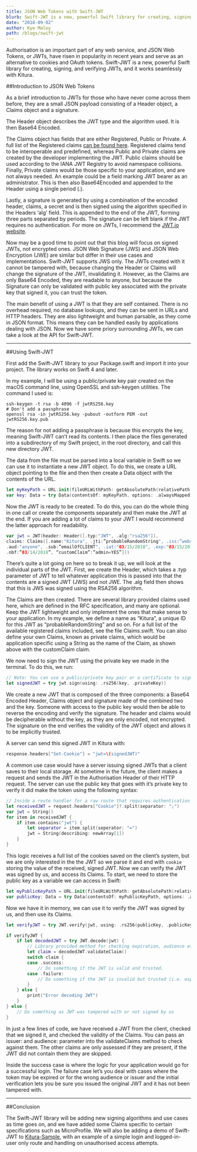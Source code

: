 ```yaml
---
title: JSON Web Tokens with Swift-JWT
blurb: Swift-JWT is a new, powerful Swift library for creating, signing, and verifying JWTs, and it works seamlessly with Kitura
date: "2018-09-02"
author: Kye Maloy
path: /blogs/swift-jwt
---
```


Authorisation is an important part of any web service, and JSON Web Tokens, or JWTs, have risen in popularity in recent years and serve as an alternative to cookies and OAuth tokens. Swift-JWT is a new, powerful Swift library for creating, signing, and verifying JWTs, and it works seamlessly with Kitura.

##Introduction to JSON Web Tokens

As a brief introduction to JWTs for those who have never come across them before, they are a small JSON payload consisting of a Header object, a Claims object and a signature.

The Header object describes the JWT type and the algorithm used. It is then Base64 Encoded.

The Claims object has fields that are either Registered, Public or Private. A full list of the Registered claims [can be found here](https://tools.ietf.org/html/rfc7519#section-4.1). Registered claims tend to be interoperable and predefined, whereas Public and Private claims are created by the developer implementing the JWT. Public claims should be used according to the IANA JWT Registry to avoid namespace collisions. Finally, Private claims would be those specific to your application, and are not always needed. An example could be a field marking JWT bearer as an administrator. This is then also Base64Encoded and appended to the Header using a single period (.).

Lastly, a signature is generated by using a combination of the encoded header, claims, a secret and is then signed using the algorithm specified in the Headers ‘alg’ field. This is appended to the end of the JWT, forming three parts separated by periods. The signature can be left blank if the JWT requires no authentication. For more on JWTs, I recommend the [JWT.io website](https://jwt.io/introduction/).

Now may be a good time to point out that this blog will focus on signed JWTs, not encrypted ones. JSON Web Signature (JWS) and JSON Web Encryption (JWE) are similar but differ in their use cases and implementations. Swift-JWT supports JWS only. The JWTs created with it cannot be tampered with, because changing the Header or Claims will change the signature of the JWT, invalidating it. However, as the Claims are only Base64 Encoded, they are readable to anyone, but because the Signature can only be validated with public key associated with the private key that signed it, you can trust the token.

The main benefit of using a JWT is that they are self contained. There is no overhead required, no database lookups, and they can be sent in URLs and HTTP headers. They are also lightweight and human parsable, as they come in JSON format. This means they can be handled easily by applications dealing with JSON. Now we have some priory surrounding JWTs, we can take a look at the API for Swift-JWT.

---

##Using Swift-JWT

First add the Swift-JWT library to your Package.swift and import it into your project. The library works on Swift 4 and later.

In my example, I will be using a public/private key pair created on the macOS command line, using OpenSSL and ssh-keygen utilities. The command I used is:

```
ssh-keygen -t rsa -b 4096 -f jwtRS256.key
# Don't add a passphrase
openssl rsa -in jwtRS256.key -pubout -outform PEM -out jwtRS256.key.pub
```

The reason for not adding a passphrase is because this encrypts the key, meaning Swift-JWT can’t read its contents. I then place the files generated into a subdirectory of my Swift project, in the root directory, and call this new directory JWT.

The data from the file must be parsed into a local variable in Swift so we can use it to instantiate a new JWT object. To do this, we create a URL object pointing to the file and then then create a Data object with the contents of the URL.

```swift
let myKeyPath = URL.init(fileURLWithPath: getAbsolutePath(relativePath: "/jwt/jwtRS256.key")!)
var key: Data = try Data(contentsOf: myKeyPath, options: .alwaysMapped)
```

Now the JWT is ready to be created. To do this, you can do the whole thing in one call or create the components separately and then make the JWT at the end. If you are adding a lot of claims to your JWT I would recommend the latter approach for readability.

```swift
var jwt = JWT(header: Header([.typ:"JWT", .alg:"rsa256"]),
claims: Claims([.name:"Kitura", .jti:”probableRandomString", .iss:”websiteName",
.aud:"anyone", .sub:”emailOfCLIENT", .iat:"03/15/2018", .exp:"03/15/2019",
.nbf:”03/14/2018”, “customClaim”:”admin=YES”]))
```

There’s quite a lot going on here so to break it up, we will look at the individual parts of the JWT. First, we create the Header, which takes a .typ parameter of JWT to tell whatever application this is passed into that the contents are a signed JWT (JWS) and not JWE. The .alg field then shows that this is JWS was signed using the RSA256 algorithm.

The Claims are then created. There are several library provided claims used here, which are defined in the RFC specification, and many are optional. Keep the JWT lightweight and only implement the ones that make sense to your application. In my example, we define a name as “Kitura”, a unique ID for this JWT as “probableRandomString” and so on. For a full list of the available registered claims included, see the file Claims.swift. You can also define your own Claims, known as private claims, which would be application specific using a String as the name of the Claim, as shown above with the customClaim claim.

We now need to sign the JWT using the private key we made in the terminal. To do this, we run:

```swift
// Note: You can use a public/private key pair or a certificate to sign a JWT.
let signedJWT = try jwt.sign(using: .rs256(key, .privateKey))
```

We create a new JWT that is composed of the three components: a Base64 Encoded Header, Claims object and signature made of the combined two and the key. Someone with access to the public key would then be able to reverse the encoding and verify the signature. The header and claims would be decipherable without the key, as they are only encoded, not encrypted. The signature on the end verifies the validity of the JWT object and allows it to be implicitly trusted.

A server can send this signed JWT in Kitura with:

```swift
response.headers["Set-Cookie"] = "jwt=\(signedJWT)"
```

A common use case would have a server issuing signed JWTs that a client saves to their local storage. At sometime in the future, the client makes a request and sends the JWT in the Authorisation Header of their HTTP request. The server can use the public key that goes with it’s private key to verify it did make the token using the following syntax:

```swift
// Inside a route handler for a raw route that requires authentication
let receivedJWT = request.headers["Cookie"]?.split(separator: ";")
var jwt = String()
for item in receivedJWT {
    if item.contains("jwt") {
        let separator = item.split(seperator: "=")
        jwt = String(describing: newArray[1])
    }
}
```

This logic receives a full list of the cookies saved on the client’s system, but we are only interested in the the JWT so we parse it and end with `cookie` storing the value of the received, signed JWT. Now we can verify the JWT was signed by us, and access its Claims. To start, we need to store the public key as a variable we can access in Swift:

```swift
let myPublicKeyPath = URL.init(fileURLWithPath: getAbsolutePath(relativePath: "/jwt/jwtRS256.key.public")!)
var publicKey: Data = try Data(contentsOf: myPublicKeyPath, options: .alwaysMapped)
```

Now we have it in memory, we can use it to verify the JWT was signed by us, and then use its Claims.

```swift
let verifyJWT = try JWT.verify(jwt, using: .rs256(publicKey, .publicKey))

if verifyJWT {
    if let decodedJWT = try JWT.decode(jwt) {
        // Library provided method for checking expiration, audience etc.
        let claim = decodedJWT.validateClaim()
        switch claim {
        case .success:
            // Do something if the JWT is valid and trusted.
        case .failure:
            // Do something if the JWT is invalid but trusted (i.e. expired)
        }
    } else {
        print("Error decoding JWT")
    }
} else {
    // Do something as JWT was tampered with or not signed by us  
}
```

In just a few lines of code, we have received a JWT from the client, checked that we signed it, and checked the validity of the Claims. You can pass an issuer: and audience: parameter into the validateClaims method to check against them. The other claims are only assessed if they are present, if the JWT did not contain them they are skipped.

Inside the success case is where the logic for your application would go for a successful login. The failure case let’s you deal with cases where the token may be expired or for the wrong audience or issuer and the initial verification lets you be sure you issued the original JWT and it has not been tampered with.

---

##Conclusion

The Swift-JWT library will be adding new signing algorithms and use cases as time goes on, and we have added some Claims specific to certain specifications such as MicroProfile. We will also be adding a demo of Swift-JWT to [Kitura-Sample](https://github.com/Kitura/Kitura-Sample), with an example of a simple login and logged-in-user only route and handling on unauthorised access attempts.

